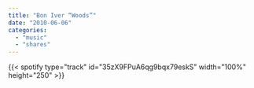 ```yaml
---
title: "Bon Iver “Woods”"
date: "2010-06-06"
categories:
  - "music"
  - "shares"
---
```


{{< spotify type="track" id="35zX9FPuA6qg9bqx79eskS" width="100%" height="250" >}}
